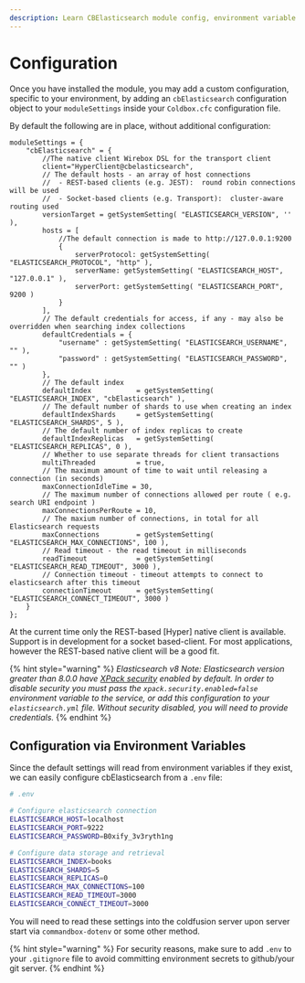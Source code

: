 ```yaml
---
description: Learn CBElasticsearch module config, environment variable support, and more.
---
```


# Configuration

Once you have installed the module, you may add a custom configuration, specific to your environment, by adding an `cbElasticsearch` configuration object to your `moduleSettings` inside your `Coldbox.cfc` configuration file.

By default the following are in place, without additional configuration:

```
moduleSettings = {
    "cbElasticsearch" = {
        //The native client Wirebox DSL for the transport client
        client="HyperClient@cbelasticsearch",
        // The default hosts - an array of host connections
        //  - REST-based clients (e.g. JEST):  round robin connections will be used
        //  - Socket-based clients (e.g. Transport):  cluster-aware routing used
        versionTarget = getSystemSetting( "ELASTICSEARCH_VERSION", '' ),
        hosts = [
            //The default connection is made to http://127.0.0.1:9200
            {
                serverProtocol: getSystemSetting( "ELASTICSEARCH_PROTOCOL", "http" ),
                serverName: getSystemSetting( "ELASTICSEARCH_HOST", "127.0.0.1" ),
                serverPort: getSystemSetting( "ELASTICSEARCH_PORT", 9200 )
            }
        ],
        // The default credentials for access, if any - may also be overridden when searching index collections
        defaultCredentials = {
            "username" : getSystemSetting( "ELASTICSEARCH_USERNAME", "" ),
            "password" : getSystemSetting( "ELASTICSEARCH_PASSWORD", "" )
        },
        // The default index
        defaultIndex           = getSystemSetting( "ELASTICSEARCH_INDEX", "cbElasticsearch" ),
        // The default number of shards to use when creating an index
        defaultIndexShards     = getSystemSetting( "ELASTICSEARCH_SHARDS", 5 ),
        // The default number of index replicas to create
        defaultIndexReplicas   = getSystemSetting( "ELASTICSEARCH_REPLICAS", 0 ),
        // Whether to use separate threads for client transactions
        multiThreaded          = true,
        // The maximum amount of time to wait until releasing a connection (in seconds)
        maxConnectionIdleTime = 30,
        // The maximum number of connections allowed per route ( e.g. search URI endpoint )
        maxConnectionsPerRoute = 10,
        // The maxium number of connections, in total for all Elasticsearch requests
        maxConnections         = getSystemSetting( "ELASTICSEARCH_MAX_CONNECTIONS", 100 ),
        // Read timeout - the read timeout in milliseconds
        readTimeout            = getSystemSetting( "ELASTICSEARCH_READ_TIMEOUT", 3000 ),
        // Connection timeout - timeout attempts to connect to elasticsearch after this timeout
        connectionTimeout      = getSystemSetting( "ELASTICSEARCH_CONNECT_TIMEOUT", 3000 )
    }
};
```

At the current time only the REST-based [Hyper] native client is available. Support is in development for a socket based-client. For most applications, however the REST-based native client will be a good fit.

{% hint style="warning" %}
_Elasticsearch v8 Note:  Elasticsearch version greater than 8.0.0 have [XPack security](https://www.elastic.co/guide/en/elasticsearch/reference/current/security-settings.html) enabled by default.  In order to disable security you must pass the `xpack.security.enabled=false` environment variable to the service, or add this configuration to your `elasticsearch.yml` file. Without security disabled, you will need to provide credentials._
{% endhint %}

## Configuration via Environment Variables

Since the default settings will read from environment variables if they exist, we can easily configure cbElasticsearch from a `.env` file:

```bash
# .env

# Configure elasticsearch connection
ELASTICSEARCH_HOST=localhost
ELASTICSEARCH_PORT=9222
ELASTICSEARCH_PASSWORD=B0xify_3v3ryth1ng

# Configure data storage and retrieval
ELASTICSEARCH_INDEX=books
ELASTICSEARCH_SHARDS=5
ELASTICSEARCH_REPLICAS=0
ELASTICSEARCH_MAX_CONNECTIONS=100
ELASTICSEARCH_READ_TIMEOUT=3000
ELASTICSEARCH_CONNECT_TIMEOUT=3000
```

You will need to read these settings into the coldfusion server upon server start via `commandbox-dotenv` or some other method.

{% hint style="warning" %}
For security reasons, make sure to add `.env` to your `.gitignore` file to avoid committing environment secrets to github/your git server.
{% endhint %}